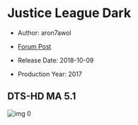 # Justice League Dark

* Author: aron7awol

* [Forum Post](https://www.avsforum.com/threads/bass-eq-for-filtered-movies.2995212/post-56951380)

* Release Date: 2018-10-09
* Production Year: 2017

## DTS-HD MA 5.1

![img 0](https://i.imgur.com/69kuHLw.jpg)

